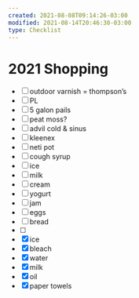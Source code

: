 ```yaml
---
created: 2021-08-08T09:14:26-03:00
modified: 2021-08-14T20:46:30-03:00
type: Checklist
---
```


# 2021 Shopping

- [ ] outdoor varnish = thompson’s 
- [ ] PL
- [ ] 5 galon pails
- [ ] peat moss?
- [ ] advil cold & sinus
- [ ] kleenex
- [ ] neti pot
- [ ] cough syrup 
- [ ] ice
- [ ] milk
- [ ] cream
- [ ] yogurt
- [ ] jam
- [ ] eggs 
- [ ] bread
- [ ] 
- [x] ice
- [x] bleach 
- [x] water
- [x] milk
- [x] oil
- [x] paper towels
